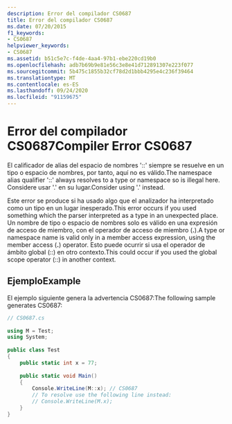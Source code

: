```yaml
---
description: Error del compilador CS0687
title: Error del compilador CS0687
ms.date: 07/20/2015
f1_keywords:
- CS0687
helpviewer_keywords:
- CS0687
ms.assetid: b51c5e7c-f4de-4aa4-97b1-ebe220cd19b0
ms.openlocfilehash: adb7b69b9e81e56c3e8e41d712891307e223f077
ms.sourcegitcommit: 5b475c1855b32cf78d2d1bbb4295e4c236f39464
ms.translationtype: MT
ms.contentlocale: es-ES
ms.lasthandoff: 09/24/2020
ms.locfileid: "91159675"
---
```

# <a name="compiler-error-cs0687"></a><span data-ttu-id="bbe58-103">Error del compilador CS0687</span><span class="sxs-lookup"><span data-stu-id="bbe58-103">Compiler Error CS0687</span></span>

<span data-ttu-id="bbe58-104">El calificador de alias del espacio de nombres '::' siempre se resuelve en un tipo o espacio de nombres, por tanto, aquí no es válido.</span><span class="sxs-lookup"><span data-stu-id="bbe58-104">The namespace alias qualifier '::' always resolves to a type or namespace so is illegal here.</span></span> <span data-ttu-id="bbe58-105">Considere usar '.' en su lugar.</span><span class="sxs-lookup"><span data-stu-id="bbe58-105">Consider using '.' instead.</span></span>  
  
 <span data-ttu-id="bbe58-106">Este error se produce si ha usado algo que el analizador ha interpretado como un tipo en un lugar inesperado.</span><span class="sxs-lookup"><span data-stu-id="bbe58-106">This error occurs if you used something which the parser interpreted as a type in an unexpected place.</span></span> <span data-ttu-id="bbe58-107">Un nombre de tipo o espacio de nombres solo es válido en una expresión de acceso de miembro, con el operador de acceso de miembro (**.**).</span><span class="sxs-lookup"><span data-stu-id="bbe58-107">A type or namespace name is valid only in a member access expression, using the member access (**.**) operator.</span></span> <span data-ttu-id="bbe58-108">Esto puede ocurrir si usa el operador de ámbito global (::) en otro contexto.</span><span class="sxs-lookup"><span data-stu-id="bbe58-108">This could occur if you used the global scope operator (::) in another context.</span></span>  
  
## <a name="example"></a><span data-ttu-id="bbe58-109">Ejemplo</span><span class="sxs-lookup"><span data-stu-id="bbe58-109">Example</span></span>  

 <span data-ttu-id="bbe58-110">El ejemplo siguiente genera la advertencia CS0687:</span><span class="sxs-lookup"><span data-stu-id="bbe58-110">The following sample generates CS0687:</span></span>  
  
```csharp  
// CS0687.cs  
  
using M = Test;  
using System;  
  
public class Test
{  
    public static int x = 77;  
  
    public static void Main()
    {  
        Console.WriteLine(M::x); // CS0687  
        // To resolve use the following line instead:  
        // Console.WriteLine(M.x);  
    }  
}  
```
